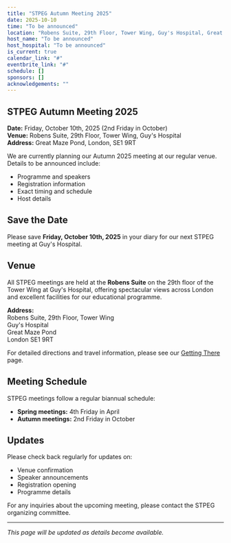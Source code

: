 ```yaml
---
title: "STPEG Autumn Meeting 2025"
date: 2025-10-10
time: "To be announced"
location: "Robens Suite, 29th Floor, Tower Wing, Guy's Hospital, Great Maze Pond, London, SE1 9RT"
host_name: "To be announced"
host_hospital: "To be announced"
is_current: true
calendar_link: "#"
eventbrite_link: "#"
schedule: []
sponsors: []
acknowledgements: ""
---
```


## STPEG Autumn Meeting 2025

**Date:** Friday, October 10th, 2025 (2nd Friday in October)  
**Venue:** Robens Suite, 29th Floor, Tower Wing, Guy's Hospital  
**Address:** Great Maze Pond, London, SE1 9RT

We are currently planning our Autumn 2025 meeting at our regular venue. Details to be announced include:

- Programme and speakers  
- Registration information
- Exact timing and schedule
- Host details

## Save the Date

Please save **Friday, October 10th, 2025** in your diary for our next STPEG meeting at Guy's Hospital.

## Venue

All STPEG meetings are held at the **Robens Suite** on the 29th floor of the Tower Wing at Guy's Hospital, offering spectacular views across London and excellent facilities for our educational programme.

**Address:**  
Robens Suite, 29th Floor, Tower Wing  
Guy's Hospital  
Great Maze Pond  
London SE1 9RT

For detailed directions and travel information, please see our [Getting There](../getting-there/) page.

## Meeting Schedule

STPEG meetings follow a regular biannual schedule:
- **Spring meetings:** 4th Friday in April
- **Autumn meetings:** 2nd Friday in October

## Updates

Please check back regularly for updates on:
- Venue confirmation
- Speaker announcements
- Registration opening
- Programme details

For any inquiries about the upcoming meeting, please contact the STPEG organizing committee.

---

*This page will be updated as details become available.*

